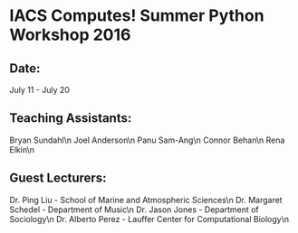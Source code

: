 # IACS Computes! Summer Python Workshop 2016

## Date:
 July 11 - July 20

## Teaching Assistants:
 Bryan Sundahl\n
 Joel Anderson\n
 Panu Sam-Ang\n
 Connor Behan\n
 Rena Elkin\n

## Guest Lecturers:
 Dr. Ping Liu - School of Marine and Atmospheric Sciences\n
 Dr. Margaret Schedel - Department of Music\n
 Dr. Jason Jones - Department of Sociology\n
 Dr. Alberto Perez - Lauffer Center for Computational Biology\n


